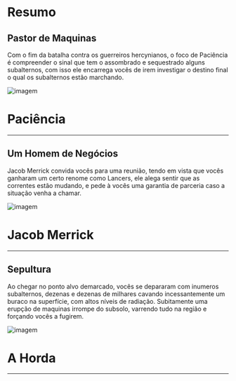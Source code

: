 # Resumo
## Pastor de Maquinas 
Com o fim da batalha contra os guerreiros hercynianos, o foco de Paciência é compreender o sinal que tem o assombrado e sequestrado alguns subalternos,
com isso ele encarrega vocês de irem investigar o destino final o qual os subalternos estão marchando. 

![imagem](/events/Images/Paciencia.png)

# Paciência
---

## Um Homem de Negócios 
 Jacob Merrick convida vocês para uma reunião, tendo em vista que vocês ganharam um certo renome como Lancers, ele alega sentir que as correntes estão mudando, e pede à vocês uma garantia de parceria caso a situação venha a chamar.

 ![imagem](/events/Images/Merrick_portrait(1).png)

 # Jacob Merrick
 ---

## Sepultura
Ao chegar no ponto alvo demarcado, vocês se depararam com inumeros subalternos, dezenas e dezenas de milhares cavando incessantemente um buraco na superfície, com altos níveis de radiação. Subitamente uma erupção de maquinas irrompe do subsolo, varrendo tudo na região e forçando vocês a fugirem.

![imagem](/events/Images/Sepulcher.png)

# A Horda
---
